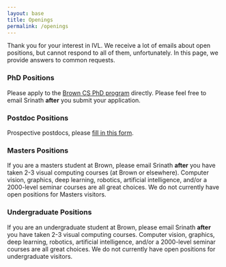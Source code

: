 ```yaml
---
layout: base
title: Openings
permalink: /openings
---
```


Thank you for your interest in IVL. We receive a lot of emails about open positions, but cannot respond to all of them, unfortunately. In this page, we provide answers to common requests.

### PhD Positions

Please apply to the [Brown CS PhD program](https://cs.brown.edu/degrees/doctoral/) directly. Please feel free to email Srinath **after** you submit your application.

### Postdoc Positions

Prospective postdocs, please [fill in this form](https://docs.google.com/forms/d/e/1FAIpQLSdwz7TSI92hy1ipJdaN_8Xqx-eKpts4YAkw1C8KA1fobo0qZA/viewform).

### Masters Positions

If you are a masters student at Brown, please email Srinath **after** you have taken 2-3 visual computing courses (at Brown or elsewhere). Computer vision, graphics, deep learning, robotics, artificial intelligence, and/or a 2000-level seminar courses are all great choices.
We do not currently have open positions for Masters visitors.

### Undergraduate Positions

If you are an undergraduate student at Brown, please email Srinath **after** you have taken 2-3 visual computing courses. Computer vision, graphics, deep learning, robotics, artificial intelligence, and/or a 2000-level seminar courses are all great choices.
We do not currently have open positions for undergraduate visitors.
